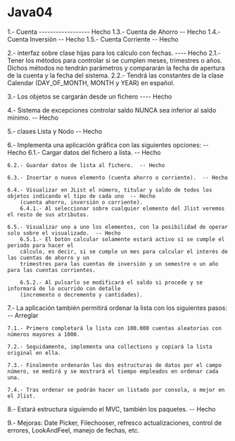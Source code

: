 # Java04

1.- Cuenta  ------------------ Hecho
    1.3.- Cuenta de Ahorro  -- Hecho
    1.4.- Cuenta Inversión  -- Hecho
    1.5.- Cuenta Corriente  -- Hecho

2.- interfaz sobre clase hijas para los cálculo con fechas. ---- Hecho
    2.1.- Tener los métodos para controlar si se cumplen meses, trimestres o años. Dichos métodos no
        tendrán parámetros y compararán la fecha de apertura de la cuenta y la fecha del sistema.
    2.2.- Tendrá las constantes de la clase Calendar (DAY_OF_MONTH, MONTH y YEAR) en español.

3.- Los objetos se cargarán desde un fichero  ---- Hecho

4.- Sistema de excepciones controlar saldo NUNCA sea inferior al saldo mínimo.  -- Hecho

5.- clases Lista y Nodo  -- Hecho

6.- Implementa una aplicación gráfica con las siguientes opciones:  -- Hecho
    6.1.- Cargar datos del fichero a lista.  -- Hecho
    
    6.2.- Guardar datos de lista al fichero.  -- Hecho
    
    6.3.- Insertar o nuevo elemento (cuenta ahorro o corriente).  -- Hecho
        
    6.4.- Visualizar en JList eĺ número, titular y saldo de todos los objetos indicando el tipo de cada uno  -- Hecho
        (cuenta ahorro, inversión o corriente).
        6.4.1.- Al seleccionar sobre cualquier elemento del Jlist veremos el resto de sus atributos.
        
    6.5.- Visualizar uno a uno los elementos, con la posibilidad de operar solo sobre el visualizado.  -- Hecho
        6.5.1.- El botón calcular solamente estará activo sí se cumple el periodo para hacer el
        cálculo, es decir, si se cumple un mes para calcular el interés de las cuentas de ahorro y un
        trimestres para las cuentas de inversión y un semestre o un año para las cuentas corrientes.

        6.5.2.- Al pulsarlo se modificará el saldo si procede y se informará de lo ocurrido con detalle
        (incremento o decremento y cantidades).

7.- La aplicación también permitirá ordenar la lista con los siguientes pasos:  -- Arreglar
    
    7.1.- Primero completará la lista con 100.000 cuentas aleatorias con números mayores a 1000.
    
    7.2.- Seguidamente, implementa una collections y copiará la lista original en ella.
    
    7.3.- Finalmente ordenarán las dos estructuras de datos por el campo número, se medirá y se mostrará el tiempo empleados en ordenar cada una.
        
    7.4.- Tras ordenar se podrán hacer un listado por consola, o mejor en el Jlist.
    
8.- Estará estructura siguiendo el MVC, también los paquetes.  -- Hecho

9.- Mejoras: Date Picker, Filechooser, refresco actualizaciones, control de errores, LookAndFeel, manejo de fechas, etc.
